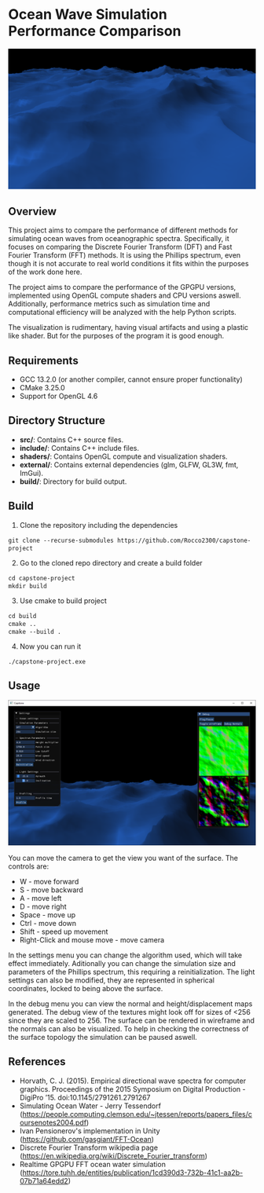 # Ocean Wave Simulation Performance Comparison

![Ocean surface generated by program](ocean-surface.png)

## Overview
This project aims to compare the performance of different methods for simulating ocean waves from oceanographic spectra. Specifically, it focuses on comparing the Discrete Fourier Transform (DFT) and Fast Fourier Transform (FFT) methods. It is using the Phillips spectrum, even though it is not accurate to real world conditions it fits within the purposes of the work done here. 

The project aims to compare the performance of the GPGPU versions, implemented using OpenGL compute shaders and CPU versions aswell. Additionally, performance metrics such as simulation time and computational efficiency will be analyzed with the help Python scripts.

The visualization is rudimentary, having visual artifacts and using a plastic like shader. But for the purposes of the program it is good enough. 

## Requirements
- GCC 13.2.0 (or another compiler, cannot ensure proper functionality)
- CMake 3.25.0
- Support for OpenGL 4.6

## Directory Structure
- **src/**: Contains C++ source files.
- **include/**: Contains C++ include files.
- **shaders/**: Contains OpenGL compute and visualization shaders.
- **external/**: Contains external dependencies (glm, GLFW, GL3W, fmt, ImGui).
- **build/**: Directory for build output.

## Build
1. Clone the repository including the dependencies
```shell
git clone --recurse-submodules https://github.com/Rocco2300/capstone-project
```
2. Go to the cloned repo directory and create a build folder
```shell
cd capstone-project
mkdir build
```
3. Use cmake to build project
```shell
cd build
cmake ..
cmake --build .
```
4. Now you can run it 
```shell
./capstone-project.exe
```

## Usage
![Application ui](application.png)

You can move the camera to get the view you want of the surface. The controls are:
- W - move forward
- S - move backward
- A - move left
- D - move right
- Space - move up
- Ctrl  - move down
- Shift - speed up movement
- Right-Click and mouse move - move camera

In the settings menu you can change the algorithm used, which will take effect immediately. Aditionally you can change the simulation size and parameters of the Phillips spectrum, this requiring a reinitialization. The light settings can also be modified, they are represented in spherical coordinates, locked to being above the surface. 

In the debug menu you can view the normal and height/displacement maps generated. The debug view of the textures might look off for sizes of <256 since they are scaled to 256. The surface can be rendered in wireframe and the normals can also be visualized. To help in checking the correctness of the surface topology the simulation can be paused aswell. 

## References
- Horvath, C. J. (2015). Empirical directional wave spectra for computer graphics. Proceedings of the 2015 Symposium on Digital Production - DigiPro  ’15. doi:10.1145/2791261.2791267
- Simulating Ocean Water - Jerry Tessendorf (https://people.computing.clemson.edu/~jtessen/reports/papers_files/coursenotes2004.pdf)
- Ivan Pensionerov's implementation in Unity (https://github.com/gasgiant/FFT-Ocean) 
- Discrete Fourier Transform wikipedia page (https://en.wikipedia.org/wiki/Discrete_Fourier_transform)
- Realtime GPGPU FFT ocean water simulation (https://tore.tuhh.de/entities/publication/1cd390d3-732b-41c1-aa2b-07b71a64edd2)